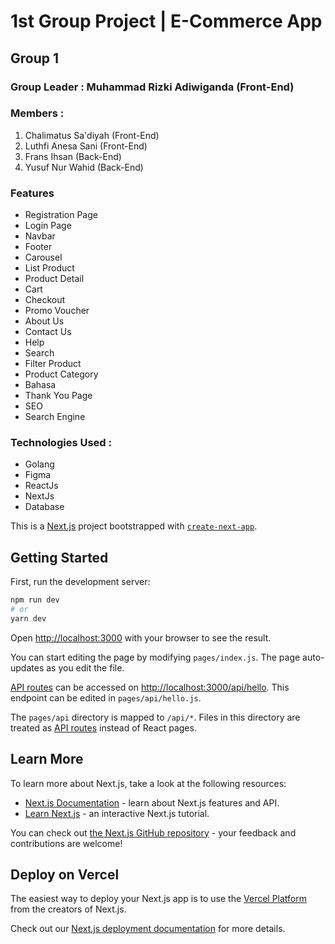 # 1st Group Project | E-Commerce App
##  Group 1
### Group Leader : Muhammad Rizki Adiwiganda (Front-End)
### Members : 
1. Chalimatus Sa'diyah (Front-End)
2. Luthfi Anesa Sani (Front-End)
3. Frans Ihsan (Back-End)
4. Yusuf Nur Wahid (Back-End)

### Features
- Registration Page
- Login Page
- Navbar
- Footer
- Carousel
- List Product
- Product Detail
- Cart  
- Checkout
- Promo Voucher
- About Us
- Contact Us
- Help
- Search
- Filter Product
- Product Category
- Bahasa
- Thank You Page
- SEO
- Search Engine


### Technologies Used : 
- Golang
- Figma
- ReactJs
- NextJs
- Database

			 

This is a [Next.js](https://nextjs.org/) project bootstrapped with [`create-next-app`](https://github.com/vercel/next.js/tree/canary/packages/create-next-app).

## Getting Started

First, run the development server:

```bash
npm run dev
# or
yarn dev
```

Open [http://localhost:3000](http://localhost:3000) with your browser to see the result.

You can start editing the page by modifying `pages/index.js`. The page auto-updates as you edit the file.

[API routes](https://nextjs.org/docs/api-routes/introduction) can be accessed on [http://localhost:3000/api/hello](http://localhost:3000/api/hello). This endpoint can be edited in `pages/api/hello.js`.

The `pages/api` directory is mapped to `/api/*`. Files in this directory are treated as [API routes](https://nextjs.org/docs/api-routes/introduction) instead of React pages.

## Learn More

To learn more about Next.js, take a look at the following resources:

- [Next.js Documentation](https://nextjs.org/docs) - learn about Next.js features and API.
- [Learn Next.js](https://nextjs.org/learn) - an interactive Next.js tutorial.

You can check out [the Next.js GitHub repository](https://github.com/vercel/next.js/) - your feedback and contributions are welcome!

## Deploy on Vercel

The easiest way to deploy your Next.js app is to use the [Vercel Platform](https://vercel.com/new?utm_medium=default-template&filter=next.js&utm_source=create-next-app&utm_campaign=create-next-app-readme) from the creators of Next.js.

Check out our [Next.js deployment documentation](https://nextjs.org/docs/deployment) for more details.
